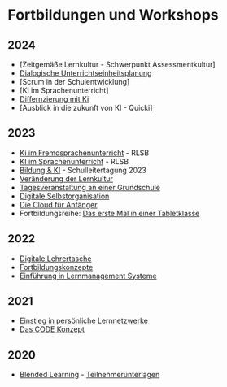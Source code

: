 # Fortbildungen und Workshops

## 2024

- [Zeitgemäße Lernkultur - Schwerpunkt Assessmentkultur]
- [Dialogische Unterrichtseinheitsplanung](https://medienberatung.online/dialog/veranstaltungen/) 
- [Scrum in der Schulentwicklung]
- [Ki im Sprachenunterricht]
- [Differnzierung mit Ki](/workshop/2024/2024-01_Differnzierung-mit-KI/2024-01_Differnzierung-mit-KI.md)
- [Ausblick in die zukunft von KI - Quicki]

## 2023
- [Ki im Fremdsprachenunterricht](/workshop/2023/2023-11_KI%20im%20Fremdsprachenunterricht.pdf) - RLSB
- [KI im Sprachenunterricht](workshop/2023/2023-09_KI%20im%20Sprachenunterricht.pdf) - RLSB
- [Bildung & KI](workshop/2023/2023_Bildung%20und%20Ki%20-%20Schulleitertagung%202023.pdf) - Schulleitertagung 2023
- [Veränderung der Lernkultur](workshop//2023/2023-04_Veränderung%20der%20Lernkultur.pdf)
- [Tagesveranstaltung an einer Grundschule](workshop/2023/2023_Schilf%20an%20einer%20Grundschule.pdf)
- [Digitale Selbstorganisation](workshop/2023/2023_Selbstorganisation-Präsenz.pdf)
- [Die Cloud für Anfänger](workshop/2023/2023_Die%20Cloud%20für%20Anfänger.pdf)
- Fortbildungsreihe: [Das erste Mal in einer Tabletklasse](https://vedab.de/veranstaltungsdetails.php?vid=136089)

## 2022
- [Digitale Lehrertasche](workshop/2022/2022_DigitaleLehrertasche-präsenz.pdf)
- [Fortbildungskonzepte](workshop/2022/2022_Fortbildungskonzept.pdf)
- [Einführung in Lernmanagement Systeme](workshop/2022/2022-06_LMS%20in%20Niedersachsen.pdf)

## 2021
- [Einstieg in persönliche Lernnetzwerke](workshop/2021/2021_PLN.pdf)
- [Das CODE Konzept](workshop/2021/2021_CODE.pdf)

## 2020
- [Blended Learning](workshop/2020/2020_Blended%20Learning.pdf) - [Teilnehmerunterlagen](workshop/2020/2020_Blended%20Learning/Blended%20Learning.md)
